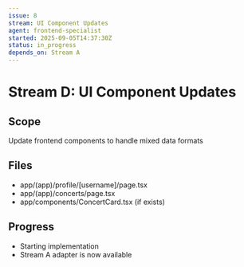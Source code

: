 ```yaml
---
issue: 8
stream: UI Component Updates
agent: frontend-specialist
started: 2025-09-05T14:37:30Z
status: in_progress
depends_on: Stream A
---
```


# Stream D: UI Component Updates

## Scope
Update frontend components to handle mixed data formats

## Files
- app/(app)/profile/[username]/page.tsx
- app/(app)/concerts/page.tsx
- app/components/ConcertCard.tsx (if exists)

## Progress
- Starting implementation
- Stream A adapter is now available